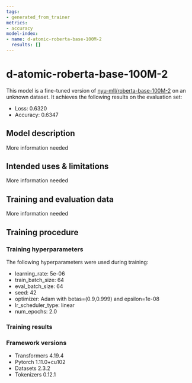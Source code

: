 ```yaml
---
tags:
- generated_from_trainer
metrics:
- accuracy
model-index:
- name: d-atomic-roberta-base-100M-2
  results: []
---
```


<!-- This model card has been generated automatically according to the information the Trainer had access to. You
should probably proofread and complete it, then remove this comment. -->

# d-atomic-roberta-base-100M-2

This model is a fine-tuned version of [nyu-mll/roberta-base-100M-2](https://huggingface.co/nyu-mll/roberta-base-100M-2) on an unknown dataset.
It achieves the following results on the evaluation set:
- Loss: 0.6320
- Accuracy: 0.6347

## Model description

More information needed

## Intended uses & limitations

More information needed

## Training and evaluation data

More information needed

## Training procedure

### Training hyperparameters

The following hyperparameters were used during training:
- learning_rate: 5e-06
- train_batch_size: 64
- eval_batch_size: 64
- seed: 42
- optimizer: Adam with betas=(0.9,0.999) and epsilon=1e-08
- lr_scheduler_type: linear
- num_epochs: 2.0

### Training results



### Framework versions

- Transformers 4.19.4
- Pytorch 1.11.0+cu102
- Datasets 2.3.2
- Tokenizers 0.12.1

